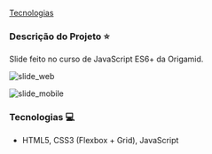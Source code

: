 
[Tecnologias](#tecnologias-computer)

### Descrição do Projeto :star:

Slide feito no curso de JavaScript ES6+ da Origamid.

![slide_web](https://user-images.githubusercontent.com/98993736/191193726-7892c94e-4617-4863-ac1b-6c3274321dc9.png)

![slide_mobile](https://user-images.githubusercontent.com/98993736/191193800-d4cd4306-2b9f-40a5-aca5-d164b6a6581c.png)

### Tecnologias :computer:

- HTML5, CSS3 (Flexbox + Grid), JavaScript
